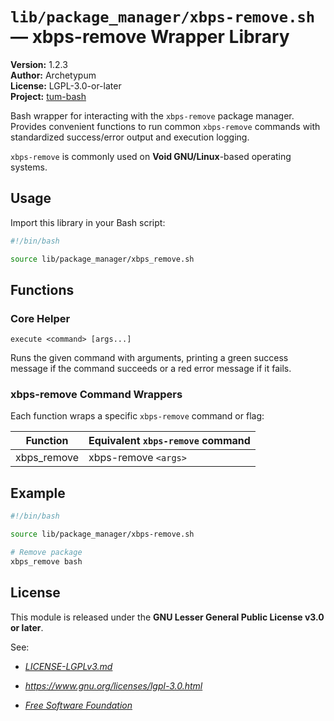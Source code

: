 # `lib/package_manager/xbps-remove.sh` — xbps-remove Wrapper Library

**Version:** 1.2.3  
**Author:** Archetypum  
**License:** LGPL-3.0-or-later  
**Project:** [tum-bash](https://github.com/Archetypum/tum-bash.git)

Bash wrapper for interacting with the `xbps-remove` package manager. Provides convenient functions to run common `xbps-remove` commands with standardized success/error output and execution logging.

`xbps-remove` is commonly used on **Void GNU/Linux**-based operating systems.

## Usage

Import this library in your Bash script:

```bash
#!/bin/bash

source lib/package_manager/xbps_remove.sh
```

## Functions

### Core Helper

`execute <command> [args...]`

Runs the given command with arguments, printing a green success message if the command succeeds or a red error message if it fails.

### xbps-remove Command Wrappers

Each function wraps a specific `xbps-remove` command or flag:

| **Function** | **Equivalent `xbps-remove` command** |
|--------------|--------------------------------------|
| xbps_remove  | xbps-remove `<args>`                 |

## Example

```bash
#!/bin/bash

source lib/package_manager/xbps-remove.sh

# Remove package
xbps_remove bash
```

## License

This module is released under the **GNU Lesser General Public License v3.0 or later**.

See:

- [_LICENSE-LGPLv3.md_](https://github.com/Archetypum/tum-bash/blob/master/LICENSE-LGPLv3.md)

- _https://www.gnu.org/licenses/lgpl-3.0.html_

- [_Free Software Foundation_](https://www.fsf.org/)
